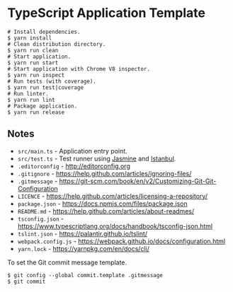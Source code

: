 # TypeScript Application Template

```Shell
# Install dependencies.
$ yarn install
# Clean distribution directory.
$ yarn run clean
# Start application.
$ yarn run start
# Start application with Chrome V8 inspector.
$ yarn run inspect
# Run tests (with coverage).
$ yarn run test|coverage
# Run linter.
$ yarn run lint
# Package application.
$ yarn run release
```

## Notes

-   `src/main.ts` - Application entry point.
-   `src/test.ts` - Test runner using [Jasmine](https://jasmine.github.io/) and [Istanbul](http://gotwarlost.github.io/istanbul/).
-   `.editorconfig` - <http://editorconfig.org>
-   `.gitignore` - <https://help.github.com/articles/ignoring-files/>
-   `.gitmessage` - <https://git-scm.com/book/en/v2/Customizing-Git-Git-Configuration>
-   `LICENCE` - <https://help.github.com/articles/licensing-a-repository/>
-   `package.json` - <https://docs.npmjs.com/files/package.json>
-   `README.md` - <https://help.github.com/articles/about-readmes/>
-   `tsconfig.json` - <https://www.typescriptlang.org/docs/handbook/tsconfig-json.html>
-   `tslint.json` - <https://palantir.github.io/tslint/>
-   `webpack.config.js` - <https://webpack.github.io/docs/configuration.html>
-   `yarn.lock` - <https://yarnpkg.com/en/docs/cli/>

To set the Git commit message template.

```Shell
$ git config --global commit.template .gitmessage
$ git commit
```

